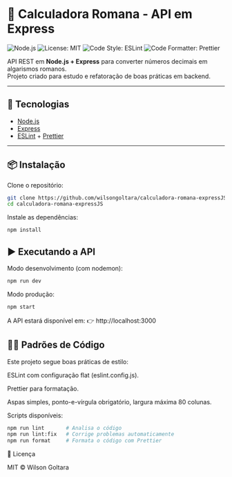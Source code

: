 # 📐 Calculadora Romana - API em Express

![Node.js](https://img.shields.io/badge/node-%3E%3D18-green)
![License: MIT](https://img.shields.io/badge/License-MIT-blue.svg)
![Code Style: ESLint](https://img.shields.io/badge/code%20style-eslint-yellow)
![Code Formatter: Prettier](https://img.shields.io/badge/code%20formatter-prettier-ff69b4)

API REST em **Node.js + Express** para converter números decimais em algarismos romanos.  
Projeto criado para estudo e refatoração de boas práticas em backend.

---

## 🚀 Tecnologias

- [Node.js](https://nodejs.org)
- [Express](https://expressjs.com)
- [ESLint](https://eslint.org) + [Prettier](https://prettier.io)

---

## 📦 Instalação

Clone o repositório:

```bash
git clone https://github.com/wilsongoltara/calculadora-romana-expressJS.git
cd calculadora-romana-expressJS
```

Instale as dependências:
```bash
npm install
```

## ▶️ Executando a API

Modo desenvolvimento (com nodemon):
```bash
npm run dev
```
Modo produção:
```bash
npm start
```

A API estará disponível em:
👉 http://localhost:3000

## 🧑‍💻 Padrões de Código

Este projeto segue boas práticas de estilo:

ESLint com configuração flat (eslint.config.js).

Prettier para formatação.

Aspas simples, ponto-e-vírgula obrigatório, largura máxima 80 colunas.

Scripts disponíveis:
```bash
npm run lint       # Analisa o código
npm run lint:fix   # Corrige problemas automaticamente
npm run format     # Formata o código com Prettier
```
📄 Licença

MIT © Wilson Goltara